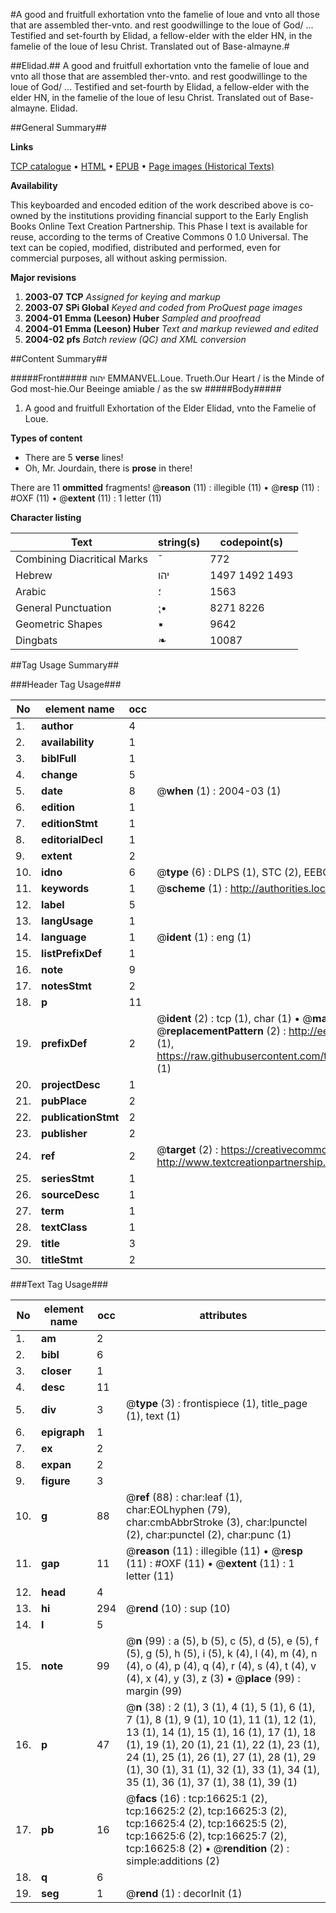 #A good and fruitfull exhortation vnto the famelie of loue and vnto all those that are assembled ther-vnto. and rest goodwillinge to the loue of God/ ... Testified and set-fourth by Elidad, a fellow-elder with the elder HN, in the famelie of the loue of Iesu Christ. Translated out of Base-almayne.#

##Elidad.##
A good and fruitfull exhortation vnto the famelie of loue and vnto all those that are assembled ther-vnto. and rest goodwillinge to the loue of God/ ... Testified and set-fourth by Elidad, a fellow-elder with the elder HN, in the famelie of the loue of Iesu Christ. Translated out of Base-almayne.
Elidad.

##General Summary##

**Links**

[TCP catalogue](http://www.ota.ox.ac.uk/tcp/)  • 
[HTML](http://tei.it.ox.ac.uk/tcp/Texts-HTML/free/A21/A21217.html)  • 
[EPUB](http://tei.it.ox.ac.uk/tcp/Texts-EPUB/free/A21/A21217.epub) • 
[Page images (Historical Texts)](https://data.historicaltexts.jisc.ac.uk/view?pubId=eebo-99851354e&pageId=eebo-99851354e-16625-1)

**Availability**

This keyboarded and encoded edition of the
	       work described above is co-owned by the institutions
	       providing financial support to the Early English Books
	       Online Text Creation Partnership. This Phase I text is
	       available for reuse, according to the terms of Creative
	       Commons 0 1.0 Universal. The text can be copied,
	       modified, distributed and performed, even for
	       commercial purposes, all without asking permission.

**Major revisions**

1. __2003-07__ __TCP__ *Assigned for keying and markup*
1. __2003-07__ __SPi Global__ *Keyed and coded from ProQuest page images*
1. __2004-01__ __Emma (Leeson) Huber__ *Sampled and proofread*
1. __2004-01__ __Emma (Leeson) Huber__ *Text and markup reviewed and edited*
1. __2004-02__ __pfs__ *Batch review (QC) and XML conversion*

##Content Summary##

#####Front#####
יהוה EMMANVEL.Loue.  Trueth.Our Heart / is the Minde of God most-hie.Our Beeinge amiable / as the sw
#####Body#####

1. A good and fruitfull Exhortation of the Elder Elidad, vnto the Famelie of Loue.

**Types of content**

  * There are 5 **verse** lines!
  * Oh, Mr. Jourdain, there is **prose** in there!

There are 11 **ommitted** fragments! 
 @__reason__ (11) : illegible (11)  •  @__resp__ (11) : #OXF (11)  •  @__extent__ (11) : 1 letter (11)

**Character listing**


|Text|string(s)|codepoint(s)|
|---|---|---|
|Combining             Diacritical Marks|̄|772|
|Hebrew|יהו|1497 1492 1493|
|Arabic|؛|1563|
|General Punctuation|⁏•|8271 8226|
|Geometric Shapes|▪|9642|
|Dingbats|❧|10087|

##Tag Usage Summary##

###Header Tag Usage###

|No|element name|occ|attributes|
|---|---|---|---|
|1.|__author__|4||
|2.|__availability__|1||
|3.|__biblFull__|1||
|4.|__change__|5||
|5.|__date__|8| @__when__ (1) : 2004-03 (1)|
|6.|__edition__|1||
|7.|__editionStmt__|1||
|8.|__editorialDecl__|1||
|9.|__extent__|2||
|10.|__idno__|6| @__type__ (6) : DLPS (1), STC (2), EEBO-CITATION (1), PROQUEST (1), VID (1)|
|11.|__keywords__|1| @__scheme__ (1) : http://authorities.loc.gov/ (1)|
|12.|__label__|5||
|13.|__langUsage__|1||
|14.|__language__|1| @__ident__ (1) : eng (1)|
|15.|__listPrefixDef__|1||
|16.|__note__|9||
|17.|__notesStmt__|2||
|18.|__p__|11||
|19.|__prefixDef__|2| @__ident__ (2) : tcp (1), char (1)  •  @__matchPattern__ (2) : ([0-9\-]+):([0-9IVX]+) (1), (.+) (1)  •  @__replacementPattern__ (2) : http://eebo.chadwyck.com/downloadtiff?vid=$1&page=$2 (1), https://raw.githubusercontent.com/textcreationpartnership/Texts/master/tcpchars.xml#$1 (1)|
|20.|__projectDesc__|1||
|21.|__pubPlace__|2||
|22.|__publicationStmt__|2||
|23.|__publisher__|2||
|24.|__ref__|2| @__target__ (2) : https://creativecommons.org/publicdomain/zero/1.0/ (1), http://www.textcreationpartnership.org/docs/. (1)|
|25.|__seriesStmt__|1||
|26.|__sourceDesc__|1||
|27.|__term__|1||
|28.|__textClass__|1||
|29.|__title__|3||
|30.|__titleStmt__|2||


###Text Tag Usage###

|No|element name|occ|attributes|
|---|---|---|---|
|1.|__am__|2||
|2.|__bibl__|6||
|3.|__closer__|1||
|4.|__desc__|11||
|5.|__div__|3| @__type__ (3) : frontispiece (1), title_page (1), text (1)|
|6.|__epigraph__|1||
|7.|__ex__|2||
|8.|__expan__|2||
|9.|__figure__|3||
|10.|__g__|88| @__ref__ (88) : char:leaf (1), char:EOLhyphen (79), char:cmbAbbrStroke (3), char:lpunctel (2), char:punctel (2), char:punc (1)|
|11.|__gap__|11| @__reason__ (11) : illegible (11)  •  @__resp__ (11) : #OXF (11)  •  @__extent__ (11) : 1 letter (11)|
|12.|__head__|4||
|13.|__hi__|294| @__rend__ (10) : sup (10)|
|14.|__l__|5||
|15.|__note__|99| @__n__ (99) : a (5), b (5), c (5), d (5), e (5), f (5), g (5), h (5), i (5), k (4), l (4), m (4), n (4), o (4), p (4), q (4), r (4), s (4), t (4), v (4), x (4), y (3), z (3)  •  @__place__ (99) : margin (99)|
|16.|__p__|47| @__n__ (38) : 2 (1), 3 (1), 4 (1), 5 (1), 6 (1), 7 (1), 8 (1), 9 (1), 10 (1), 11 (1), 12 (1), 13 (1), 14 (1), 15 (1), 16 (1), 17 (1), 18 (1), 19 (1), 20 (1), 21 (1), 22 (1), 23 (1), 24 (1), 25 (1), 26 (1), 27 (1), 28 (1), 29 (1), 30 (1), 31 (1), 32 (1), 33 (1), 34 (1), 35 (1), 36 (1), 37 (1), 38 (1), 39 (1)|
|17.|__pb__|16| @__facs__ (16) : tcp:16625:1 (2), tcp:16625:2 (2), tcp:16625:3 (2), tcp:16625:4 (2), tcp:16625:5 (2), tcp:16625:6 (2), tcp:16625:7 (2), tcp:16625:8 (2)  •  @__rendition__ (2) : simple:additions (2)|
|18.|__q__|6||
|19.|__seg__|1| @__rend__ (1) : decorInit (1)|
